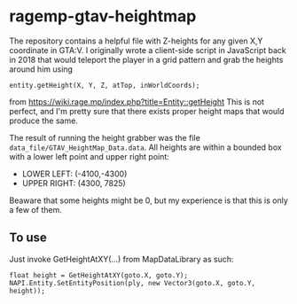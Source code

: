 # ragemp-gtav-heightmap
 
The repository contains a helpful file with Z-heights for any given X,Y coordinate in GTA:V. I originally wrote a client-side script in JavaScript back in 2018 that would teleport the player in a grid pattern and grab the heights around him using
```
entity.getHeight(X, Y, Z, atTop, inWorldCoords);
```
from https://wiki.rage.mp/index.php?title=Entity::getHeight
This is not perfect, and I'm pretty sure that there exists proper height maps that would produce the same.

The result of running the height grabber was the file ```data_file/GTAV_HeightMap_Data.data```.
All heights are within a bounded box with a lower left point and upper right point: 
* LOWER LEFT: (-4100,-4300)
* UPPER RIGHT: (4300, 7825)

Beaware that some heights might be 0, but my experience is that this is only a few of them.

<h2>To use</h2>

Just invoke GetHeightAtXY(...) from MapDataLibrary as such:
```
float height = GetHeightAtXY(goto.X, goto.Y);
NAPI.Entity.SetEntityPosition(ply, new Vector3(goto.X, goto.Y, height));
```